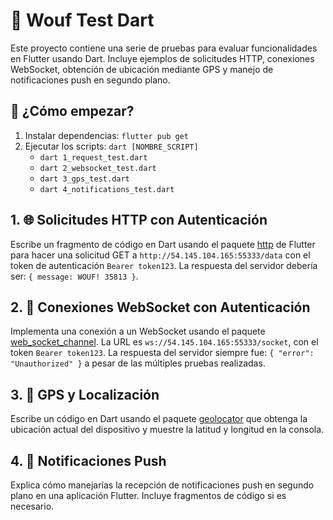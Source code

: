 # 🐾 Wouf Test Dart

Este proyecto contiene una serie de pruebas para evaluar funcionalidades en Flutter usando Dart. Incluye ejemplos de solicitudes HTTP, conexiones WebSocket, obtención de ubicación mediante GPS y manejo de notificaciones push en segundo plano.

## 🚀 ¿Cómo empezar?

1. Instalar dependencias: `flutter pub get`
2. Ejecutar los scripts: `dart [NOMBRE_SCRIPT]`
   - `dart 1_request_test.dart`
   - `dart 2_websocket_test.dart`
   - `dart 3_gps_test.dart`
   - `dart 4_notifications_test.dart`

## 1. 🌐 Solicitudes HTTP con Autenticación

Escribe un fragmento de código en Dart usando el paquete [http](https://pub.dev/packages/http) de Flutter para hacer una solicitud GET a `http://54.145.104.165:55333/data` con el token de autenticación `Bearer token123`. La respuesta del servidor debería ser: `{ message: WOUF! 35813 }`.

## 2. 🔌 Conexiones WebSocket con Autenticación

Implementa una conexión a un WebSocket usando el paquete [web_socket_channel](https://pub.dev/packages/web_socket_channel). La URL es `ws://54.145.104.165:55333/socket`, con el token `Bearer token123`. La respuesta del servidor siempre fue: `{ "error": "Unauthorized" }` a pesar de las múltiples pruebas realizadas.

## 3. 📍 GPS y Localización

Escribe un código en Dart usando el paquete [geolocator](https://pub.dev/packages/geolocator) que obtenga la ubicación actual del dispositivo y muestre la latitud y longitud en la consola.

## 4. 📲 Notificaciones Push

Explica cómo manejarías la recepción de notificaciones push en segundo plano en una aplicación Flutter. Incluye fragmentos de código si es necesario.
